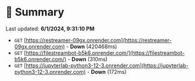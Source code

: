 # 📖 Summary
Last updated: **6/1/2024, 9:31:10 PM**

- `GET` [https://restreamer-09gx.onrender.com](https://restreamer-09gx.onrender.com) - **Down** (420468ms)
- `GET` [https://filestreambot-b5k6.onrender.com/](https://filestreambot-b5k6.onrender.com/) - **Down** (310ms)
- `GET` [https://jupyterlab-python3-12-3.onrender.com](https://jupyterlab-python3-12-3.onrender.com) - **Down** (172ms)
